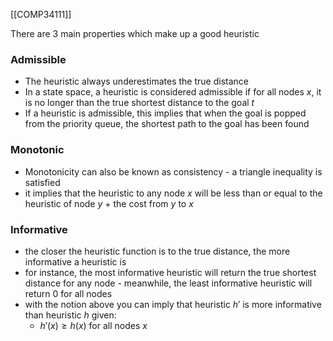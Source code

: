 [[COMP34111]]

There are 3 main properties which make up a good heuristic
### Admissible
- The heuristic always underestimates the true distance
- In a state space, a heuristic is considered admissible if for all nodes $x$, it is no longer than the true shortest distance to the goal $t$
- If a heuristic is admissible, this implies that when the goal is popped from the priority queue, the shortest path to the goal has been found

### Monotonic
- Monotonicity can also be known as consistency - a triangle inequality is satisfied
- it implies that the heuristic to any node $x$ will be less than or equal to the heuristic of node $y$ + the cost from $y$ to $x$

### Informative
- the closer the heuristic function is to the true distance, the more informative a heuristic is
- for instance, the most informative heuristic will return the true shortest distance for any node - meanwhile, the least informative heuristic will return 0 for all nodes
- with the notion above you can imply that heuristic $h'$ is more informative than heuristic $h$ given:
	- $h'(x) \geq h(x)$ for all nodes $x$